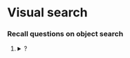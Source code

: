 # Visual search

### Recall questions on object search

1. <details markdown=1><summary markdown="span"> ? </summary>
    
    \
	

</details>